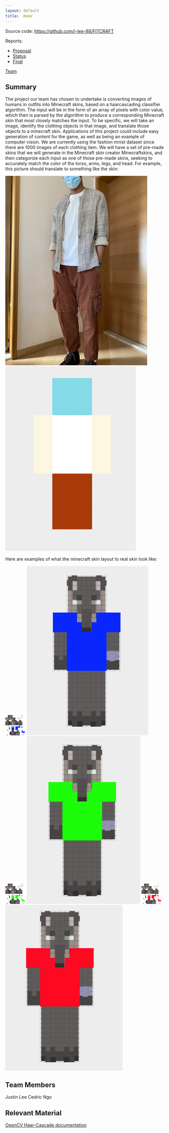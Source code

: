 ```yaml
---
layout: default
title:  Home
---
```


Source code: https://github.com/j-lee-88/FITCRAFT

Reports:

- [Proposal](proposal.html)
- [Status](status.html)
- [Final](final.html)

[Team](team.html)

## Summary
The project our team has chosen to undertake is converting images of humans in outfits into Minecraft skins, based on a haarcascading classifier algorithm. The input will be in the form of an array of pixels with color value, which then is parsed by the algorithm to produce a corresponding Minecraft skin that most closely matches the input. To be specific, we will take an image, identify the clothing objects in that image, and translate those objects to a minecraft skin. Applications of this project could include easy generation of content for the game, as well as being an example of computer vision. We are currently using the fashion mnist dataset since there are 1000 images of each clothing item. We will have a set of pre-made skins that we will generate in the Minecraft skin creator Minecraftskins, and then categorize each input as one of those pre-made skins, seeking to accurately match the color of the torso, arms, legs, and head. For example, this picture should translate to something like the skin:

![Simple Goal Image](https://github.com/j-lee-88/FITCRAFT/blob/main/goal%20img1.jpg)
![Simple Goal Minecraft Skin](https://github.com/j-lee-88/FITCRAFT/blob/main/goal%20img2.png)

Here are examples of what the minecraft skin layout to real skin look like:

![Mockup of Final Minecraft Skin For RGB T-Shirts](https://github.com/j-lee-88/FITCRAFT/blob/main/docimg/bluelayout.png)
![Mockup of Final Minecraft Skin For RGB T-Shirts](https://github.com/j-lee-88/FITCRAFT/blob/main/docimg/bluelayoutshirt.png)
![Mockup of Final Minecraft Skin For RGB T-Shirts](https://github.com/j-lee-88/FITCRAFT/blob/main/docimg/greenlayout.png)
![Mockup of Final Minecraft Skin For RGB T-Shirts](https://github.com/j-lee-88/FITCRAFT/blob/main/docimg/greenlayoutshirt.png)
![Mockup of Final Minecraft Skin For RGB T-Shirts](https://github.com/j-lee-88/FITCRAFT/blob/main/docimg/redlayout.png)
![Mockup of Final Minecraft Skin For RGB T-Shirts](https://github.com/j-lee-88/FITCRAFT/blob/main/docimg/redlayoutshirt.png)

## Team Members
Justin Lee
Cedric Ngo

## Relevant Material
[OpenCV Haar-Cascade documentation](https://docs.opencv.org/3.4/db/d28/tutorial_cascade_classifier.html)
